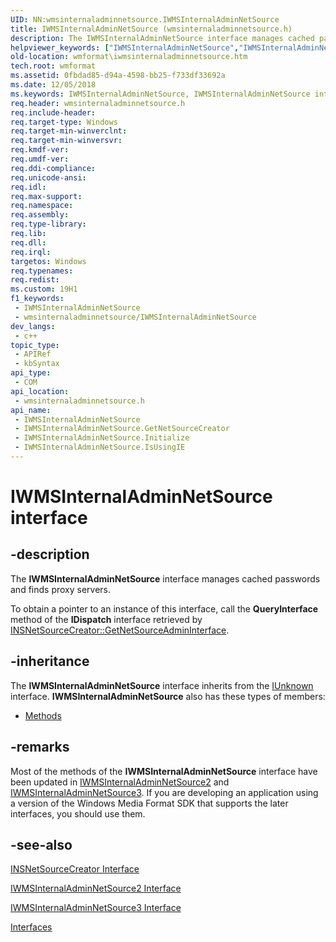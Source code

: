 ```yaml
---
UID: NN:wmsinternaladminnetsource.IWMSInternalAdminNetSource
title: IWMSInternalAdminNetSource (wmsinternaladminnetsource.h)
description: The IWMSInternalAdminNetSource interface manages cached passwords and finds proxy servers.To obtain a pointer to an instance of this interface, call the QueryInterface method of the IDispatch interface retrieved by INSNetSourceCreator::GetNetSourceAdminInterface.
helpviewer_keywords: ["IWMSInternalAdminNetSource","IWMSInternalAdminNetSource interface [windows Media Format]","IWMSInternalAdminNetSource interface [windows Media Format]","described","IWMSInternalAdminNetSourceInterface","wmformat.iwmsinternaladminnetsource","wmsinternaladminnetsource/IWMSInternalAdminNetSource"]
old-location: wmformat\iwmsinternaladminnetsource.htm
tech.root: wmformat
ms.assetid: 0fbdad85-d94a-4598-bb25-f733df33692a
ms.date: 12/05/2018
ms.keywords: IWMSInternalAdminNetSource, IWMSInternalAdminNetSource interface [windows Media Format], IWMSInternalAdminNetSource interface [windows Media Format],described, IWMSInternalAdminNetSourceInterface, wmformat.iwmsinternaladminnetsource, wmsinternaladminnetsource/IWMSInternalAdminNetSource
req.header: wmsinternaladminnetsource.h
req.include-header: 
req.target-type: Windows
req.target-min-winverclnt: 
req.target-min-winversvr: 
req.kmdf-ver: 
req.umdf-ver: 
req.ddi-compliance: 
req.unicode-ansi: 
req.idl: 
req.max-support: 
req.namespace: 
req.assembly: 
req.type-library: 
req.lib: 
req.dll: 
req.irql: 
targetos: Windows
req.typenames: 
req.redist: 
ms.custom: 19H1
f1_keywords:
 - IWMSInternalAdminNetSource
 - wmsinternaladminnetsource/IWMSInternalAdminNetSource
dev_langs:
 - c++
topic_type:
 - APIRef
 - kbSyntax
api_type:
 - COM
api_location:
 - wmsinternaladminnetsource.h
api_name:
 - IWMSInternalAdminNetSource
 - IWMSInternalAdminNetSource.GetNetSourceCreator
 - IWMSInternalAdminNetSource.Initialize
 - IWMSInternalAdminNetSource.IsUsingIE
---
```


# IWMSInternalAdminNetSource interface


## -description

The <b>IWMSInternalAdminNetSource</b> interface manages cached passwords and finds proxy servers.

To obtain a pointer to an instance of this interface, call the <b>QueryInterface</b> method of the <b>IDispatch</b> interface retrieved by <a href="/windows/desktop/api/wmnetsourcecreator/nf-wmnetsourcecreator-insnetsourcecreator-getnetsourceadmininterface">INSNetSourceCreator::GetNetSourceAdminInterface</a>.

## -inheritance

The <b>IWMSInternalAdminNetSource</b> interface inherits from the <a href="/windows/desktop/api/unknwn/nn-unknwn-iunknown">IUnknown</a> interface. <b>IWMSInternalAdminNetSource</b> also has these types of members:
<ul>
<li><a href="https://docs.microsoft.com/">Methods</a></li>
</ul>

## -remarks

Most of the methods of the <b>IWMSInternalAdminNetSource</b> interface have been updated in <a href="/windows/desktop/api/wmsinternaladminnetsource/nn-wmsinternaladminnetsource-iwmsinternaladminnetsource2">IWMSInternalAdminNetSource2</a> and <a href="/windows/desktop/api/wmsinternaladminnetsource/nn-wmsinternaladminnetsource-iwmsinternaladminnetsource3">IWMSInternalAdminNetSource3</a>. If you are developing an application using a version of the Windows Media Format SDK that supports the later interfaces, you should use them.

## -see-also

<a href="/windows/desktop/api/wmnetsourcecreator/nn-wmnetsourcecreator-insnetsourcecreator">INSNetSourceCreator Interface</a>



<a href="/windows/desktop/api/wmsinternaladminnetsource/nn-wmsinternaladminnetsource-iwmsinternaladminnetsource2">IWMSInternalAdminNetSource2 Interface</a>



<a href="/windows/desktop/api/wmsinternaladminnetsource/nn-wmsinternaladminnetsource-iwmsinternaladminnetsource3">IWMSInternalAdminNetSource3 Interface</a>



<a href="/windows/desktop/wmformat/interfaces">Interfaces</a>
